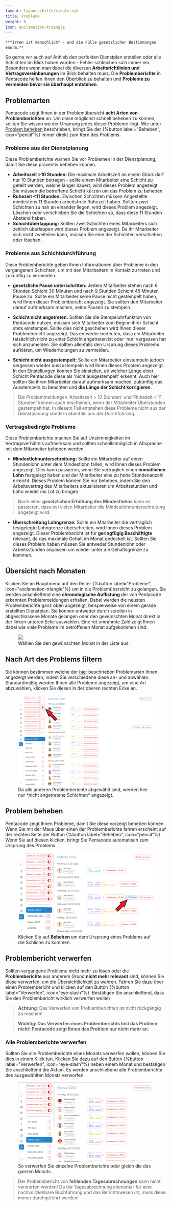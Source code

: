 ```yaml
---
layout: layouts/hilfe/single.njk
title: Probleme
weight: 6
icon: exclamation-triangle
---
```


    **"Irren ist menschlich" - und die Fülle gesetzlicher Bestimmungen enorm.**

So gerne wir auch auf Anhieb den perfekten Dienstplan erstellen oder alle
Schichten im Blick haben würden - Fehler schleichen sich immer ein. Besonders
wenn man dabei die diversen **Arbeitsrichtlinien und Vertragsvereinbarungen** im
Blick behalten muss. Die **Problemberichte** in Pentacode helfen Ihnen den
Überblick zu behalten und **Probleme zu vermeiden bevor sie überhaupt
entstehen**.

## Problemarten

Pentacode zeigt Ihnen in der Problemübersicht **acht Arten von
Problemberichten** an. Um diese möglichst schnell beheben zu können, sollten Sie
wissen wo der Ursprung jedes dieser Probleme liegt. Wie unter [Problem
beheben](#problem-beheben) beschrieben, bringt Sie der {%button label="Beheben",
icon="pencil"%} immer direkt zum Kern des Problems.  

### Probleme aus der Dienstplanung

Diese Problemberichte warnen Sie vor Problemen in der Dienstplanung, damit Sie
diese präventiv beheben können.

- **Arbeitszeit >10 Stunden:** Die maximale Arbeitszeit an einem Stück darf nur
  10 Stunden betragen - sollte einem Mitarbeiter eine Schicht zu geteilt werden,
  welche länger dauert, wird dieses Problem angezeigt. Sie müssen die betroffene
  Schicht kürzen um das Problem zu beheben. 
- **Ruhezeit <11 Stunden:** Zwischen Schichten müssen Angestellte mindestens 11
  Stunden arbeitsfreie Ruhezeit haben. Sollten zwei Schichten zu nah an einander
  liegen, wird dieses Problem angezeigt. Löschen oder verschieben Sie die
  Schichten so, dass diese 11 Stunden Abstand haben.
- **Schichtüberlappung:** Sollten zwei Schichten eines Mitarbeiters sich
  zeitlich überlappen wird dieses Problem angezeigt. Da ihr Mitarbeiter sich
  nicht zweiteilen kann, müssen Sie eine der Schichten verschieben oder löschen.

### Probleme aus Schichtdurchführung

Diese Problemberichte geben Ihnen Informationen über Probleme in den vergangenen
Schichten, um mit den Mitarbeitern in Kontakt zu treten und zukünftig zu vermeiden.


- **gesetzliche Pause unterschritten:** Jedem Mitarbeiter stehen nach 6 Stunden
  Schicht 30 Minuten und nach 9 Stunden Schicht 45 Minuten Pause zu. Sollte ein
  Mitarbeiter seine Pause nicht gestempelt haben, wird Ihnen dieser
  Problembericht angezeigt. Sie sollten den Mitarbeiter darauf aufmerksam
  machen, seine Pausen zu stempeln.

- **Schicht nicht angetreten:** Sollten Sie die Stempeluhrfunktion von Pentacode
  nutzen, müssen sich Mitarbeiter zum Beginn ihrer Schicht stets einstempel.
  Sollte dies nicht geschehen wird Ihnen dieser Problembericht angezeigt. Das 
  entweder bedeuten, dass ein Mitarbeiter tatsächlich nicht zu einer Schicht
  angetreten ist oder 'nur' vergessen hat sich anzumelden. Sie sollten allenfalls den
  Ursprung dieses Problems aufklären, um Wiederholungen zu vermeiden. 

- **Schicht nicht ausgestempelt:** Sollte ein Mitarbeiter einstempeln jedoch
  vergessen wieder auszustempeln wird Ihnen dieses Problem angezeigt. In den
  [Einstellungen](hilfe/handbuch/einstellungen/zeiterfassung/#automatische-abmeldung)
  können Sie einstellen, ab welcher Länge einer Schicht Pentacode diese als
  'nicht ausgestempelt' erkennt. Auch hier sollten Sie ihren Mitarbeiter darauf
  aufmerksam machen, zukünftig das Ausstempeln zu beachten und **die Länge der
  Schicht korrigieren**.

> Die Problemmeldungen 'Arbeitszeit > 10 Stunden' und 'Ruhezeit < 11 Stunden'
> können auch erscheinen, wenn der Mitarbeiter Überstunden gestempelt hat. In
> diesem Fall entstehen diese Probleme nicht aus der Dienstplanung sondern
> ebenfals aus der Durchführung. 

### Vertragsbedingte Probleme

Diese Problemberichte machen Sie auf Unstimmigkeiten im Vertragsverhältnis
aufmerksam und sollten schnellstmöglich in Absprache mit dem Mitarbeiter behoben
werden.

- **Mindestlohnunterschreitung:** Sollte ein Mitarbeiter auf einen Stundenlohn
  unter dem Mindestlohn fallen, wird Ihnen dieses Problem angezeigt. Dies kann
  passieren, wenn Sie vertraglich einen **monatlichen Lohn** festgelegt haben
  und der Mitarbeiter eine zu hohe Stundenanzahl erreicht. Dieses Problem können
  Sie nur beheben, indem Sie den Arbeitsvertrag des Mitarbeiters aktualisieren
  um Arbeitsstunden und Lohn wieder ins Lot zu bringen

> Nach einer **gesetzlichen Erhöhung des Mindestlohns** kann es passieren, dass bei
> vielen Mitarbeiter die Mindestlohnunterschreitung angezeigt wird. 

- **Überschreitung Lohngrenze:** Sollte ein Mitarbeiter die vertraglich
  festgelegte Lohngrenze überschreiten, wird Ihnen dieses Problem angezeigt.
  Dieser Problembericht ist für **geringfügig Beschäftigte** relevant, da
  das maximale Gehalt im Monat gedeckelt ist. Sollten Sie dieses Problem haben
  müssen Sie entweder Stundenlohn oder Arbeitsstunden anpassen um wieder unter
  die Gehaltsgrenze zu kommen.

## Übersicht nach Monaten

Klicken Sie im Hauptmenü auf den Reiter {%button label="Probleme",
icon="exclamation-triangle"%} um in die Problemübersicht zu gelangen. Sie werden
anschließend eine **chronologische Auflistung** der von Pentacode erkannten
Problemmeldungen erhalten. Dabei werden die neusten Problemberichte ganz oben
angezeigt, beispielweise von einem gerade erstellten Dienstplan. Sie können
entweder durch scrollen in abgeschlossene Monate gelangen oder den gewünschten Monat
direkt in der linken unteren Ecke auswählen. Eine rot umrahmte Zahl zeigt
Ihnen dabei wie viele Probleme im betroffenen Monat aufgekommen sind. 

<figure>
    <img src="probleme-übersicht.png">
    <figcaption> Wählen Sie den gewünschten Monat in der Liste aus. </figcaption>
</figure>

## Nach Art des Problems filtern

Sie können bestimmen welche der [hier](#verschiedene-arten-von-problemen)
beschrieben Problemarten Ihnen angezeigt werden, indem Sie
verschiedene diese an- und abwählen. Standardmäßig werden Ihnen alle
Probleme angezeigt, um eine Art abzuwählen, klicken Sie diesen
in der oberen rechten Ecke an. 

<figure>
    <img src="probleme-filtern.png"/>
    <figcaption>Da alle anderen Problemberichte abgewählt sind, werden hier nur *nicht angetretene Schichten* angezeigt.</figcaption>
</figure>

## Problem beheben

Pentacode zeigt Ihnen Probleme, damit Sie diese vorzeigt beheben können. Wenn
Sie mit der Maus über einen der Problemberichte fahren erscheint auf der rechten
Seite der Button {%button label="Beheben", icon="pencil"%}. Wenn Sie auf diesen
klicken, bringt Sie Pentacode automatisch zum Ursprung des Problems. 

<figure>
    <img src="beheben.png">
    <figcaption> Klicken Sie auf <b> Beheben </b> um dem Ursprung eines Problems auf die Schliche zu kommen. </figcaption>
</figure>

## Problembericht verwerfen

Sollten vergangene Probleme nicht mehr zu lösen oder die **Problemberichte** aus
anderem Grund **nicht mehr relevant** sind, können Sie diese verwerfen, um die Übersichtlichkeit
zu wahren. Fahren Sie dazu über einen Problembericht und klicken auf den Button
{%button label="Verwerfen", icon="eye-slash"%}. Bestätigen Sie anschließend, dass
Sie den Problembericht wirklich verwerfen wollen

> **Achtung**: Das Verwerfen von Problemberichten ist nicht rückgängig zu machen!

>**Wichtig: Das Verwerfen eines Problemberichts löst das Problem nicht! Pentacode
>zeigt Ihnen das Problem nur nicht mehr an.**

### Alle Problemberichte verwerfen

Sollten Sie alle Problemberichte eines Monats verwerfen wollen, können Sie dies
in einem Klick tun. Klicken Sie dazu auf den Button {%button label="Verwerfen",
icon="eye-slash"%} neben einem Monat und bestätigen Sie anschließend die Aktion.
Es werden anschließend alle Problemberichte des ausgewählten Monats verworfen. 

<figure>
    <img src="verwerfen.gif">
    <figcaption> So verwerfen Sie einzelne Problemberichte oder gleich die des
ganzen Monats. </figcaption>
</figure>

> Der Problembericht von **fehlenden Tagesabrechnungen** kann nicht verworfen
> werden! Da die Tagesabrechnung elementar für eine nachvollziehbare
> Buchführung und das Berichtswesen ist, muss diese immer durchgeführt werden!
